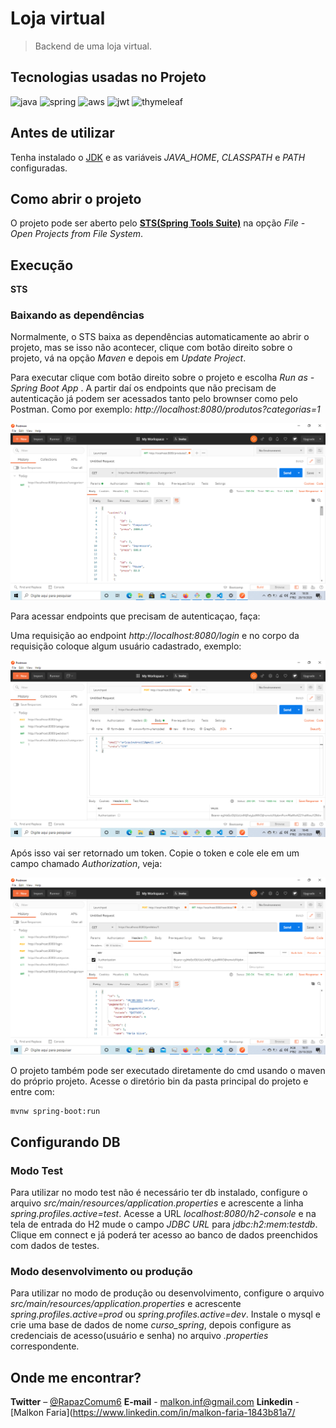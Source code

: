 # Loja virtual

> Backend de uma loja virtual.

## Tecnologias usadas no Projeto

![java]
![spring]
![aws]
![jwt]
![thymeleaf]

## Antes de utilizar

Tenha instalado o [JDK](https://www.oracle.com/br/java/technologies/javase/javase-jdk8-downloads.html) e as variáveis _JAVA_HOME_, _CLASSPATH_ e _PATH_ configuradas.

## Como abrir o projeto

O projeto pode ser aberto pelo [**STS(Spring Tools Suite)**](https://spring.io/tools) na opção _File - Open Projects from File System_.

## Execução

**STS**

### Baixando as dependências

Normalmente, o STS baixa as dependências automaticamente ao abrir o projeto, mas se isso não acontecer, clique com botão direito sobre o projeto, vá na opção _Maven_ e depois em _Update Project_. 

Para executar clique com botão direito sobre o projeto e escolha _Run as - Spring Boot App_ . A partir daí os endpoints que não precisam de autenticação já podem ser acessados tanto pelo brownser como pelo Postman. Como por exemplo: _http://localhost:8080/produtos?categorias=1_

![](postman.png)

Para acessar endpoints que precisam de autenticaçao, faça:

 Uma requisição ao endpoint _http://localhost:8080/login_ e no corpo da requisição coloque algum usuário cadastrado, exemplo:

![](postman2.png)

Após isso vai ser retornado um token. Copie o token e cole ele em um campo chamado _Authorization_, veja:

![](postman3.png)

O projeto também pode ser executado diretamente do cmd usando o maven do próprio projeto. Acesse o diretório bin da pasta principal do projeto e entre com:

```
mvnw spring-boot:run
```

## Configurando DB

### Modo Test

Para utilizar no modo test não é necessário ter db instalado, configure o arquivo _src/main/resources/application.properties_ e acrescente a linha _spring.profiles.active=test_. Acesse a URL _localhost:8080/h2-console_ e na tela de entrada do H2 mude o campo _JDBC URL_ para _jdbc:h2:mem:testdb_. Clique em connect e já poderá ter acesso ao banco de dados preenchidos com dados de testes.

### Modo desenvolvimento ou produção

Para utilizar no modo de produção ou desenvolvimento, configure o arquivo _src/main/resources/application.properties_ e acrescente _spring.profiles.active=prod_ ou _spring.profiles.active=dev_. Instale o mysql e crie uma base de dados de nome _curso_spring_,
depois configure as credenciais de acesso(usuário e senha) no arquivo _.properties_ correspondente.

## Onde me encontrar?

**Twitter** – [@RapazComum6](https://twitter.com/RapazComum6)
**E-mail** - malkon.inf@gmail.com
**Linkedin** - [Malkon Faria](https://www.linkedin.com/in/malkon-faria-1843b81a7/

<!-- Markdown link & img dfn's -->
[java]: https://img.shields.io/badge/Java-Java%201.8-green
[spring]: https://img.shields.io/badge/spring--boot-2.1.13-green
[aws]: https://img.shields.io/badge/Amazon-AWS-brightgreen
[jwt]: https://img.shields.io/badge/Token-JWT.IO-red
[thymeleaf]: https://img.shields.io/badge/Template-Thymeleaf-yellowgreen
